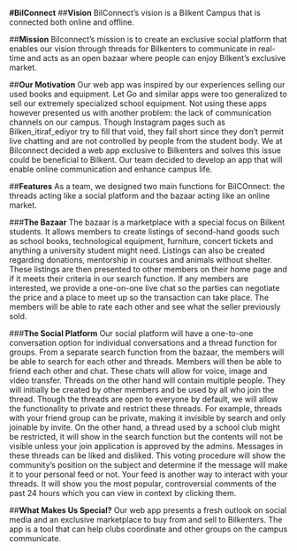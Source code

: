 **#BilConnect**
##**Vision**
	BilConnect’s vision is a Bilkent Campus that is connected both online and offline.

##**Mission**
	Bilconnect’s mission is to create an exclusive social platform that enables our vision through threads for Bilkenters to communicate in real-time and acts as an open bazaar where people can enjoy Bilkent’s exclusive market.

##**Our Motivation**
	Our web app was inspired by our experiences selling our used books and equipment. Let Go and similar apps were too generalized to sell our extremely specialized school equipment. Not using these apps however presented us with another problem: the lack of communication channels on our campus. Though Instagram pages such as Bilken_itiraf_ediyor try to fill that void, they fall short since they don’t permit live chatting and are not controlled by people from the student body.
We at Bilconnect decided a web app exclusive to Bilkenters and solves this issue could be beneficial to Bilkent. Our team decided to develop an app that will enable online communication and enhance campus life.

##**Features**
  As a team, we designed two main functions for BilCOnnect: the threads acting like a social platform and the bazaar acting like an online market.

###**The Bazaar**
  The bazaar is a marketplace with a special focus on Bilkent students. It allows members to create listings of second-hand goods such as school books, technological equipment, furniture, concert tickets and anything a university student might need. Listings can also be created regarding donations, mentorship in courses and animals without shelter. These listings are then presented to other members on their home page and if it meets their criteria in our search function. If any members are interested, we provide a one-on-one live chat so the parties can negotiate the price and a place to meet up so the transaction can take place. The members will be able to rate each other and see what the seller previously sold. 

###**The Social Platform**
  Our social platform will have a one-to-one conversation option for individual conversations and a thread function for groups. From a separate search function from the bazaar, the members will be able to search for each other and threads. Members will then be able to friend each other and chat. These chats will allow for voice, image and video transfer. Threads on the other hand will contain multiple people. They will initially be created by other members and be used by all who join the thread. Though the threads are open to everyone by default, we will allow the functionality to private and restrict these threads. For example, threads with your friend group can be private, making it invisible by search and only joinable by invite. On the other hand, a thread used by a school club might be restricted, it will show in the search function but the contents will not be visible unless your join application is approved by the admins.
Messages in these threads can be liked and disliked. This voting procedure will show the community’s position on the subject and determine if the message will make it to your personal feed or not. Your feed is another way to interact with your threads. It will show you the most popular, controversial comments of the past 24 hours which you can view in context by clicking them. 

##**What Makes Us Special?**
  Our web app presents a fresh outlook on social media and an exclusive marketplace to buy from and sell to Bilkenters. The app is a tool that can help clubs coordinate and other groups on the campus communicate.
